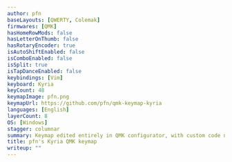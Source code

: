 ```yaml
---
author: pfn
baseLayouts: [QWERTY, Colemak]
firmwares: [QMK]
hasHomeRowMods: false
hasLetterOnThumb: false
hasRotaryEncoder: true
isAutoShiftEnabled: false
isComboEnabled: false
isSplit: true
isTapDanceEnabled: false
keybindings: [Vim]
keyboard: Kyria
keyCount: 48
keymapImage: pfn.png
keymapUrl: https://github.com/pfn/qmk-keymap-kyria
languages: [English]
layerCount: 8
OS: [Windows]
stagger: columnar
summary: Keymap edited entirely in QMK configurator, with custom code nonetheless.
title: pfn's Kyria QMK keymap
writeup: ""
---
```

